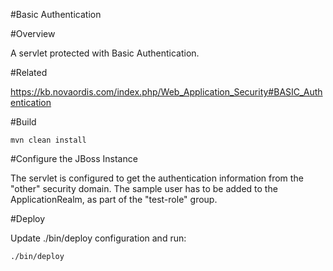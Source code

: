 #Basic Authentication

#Overview

A servlet protected with Basic Authentication.

#Related

https://kb.novaordis.com/index.php/Web_Application_Security#BASIC_Authentication

#Build

```
mvn clean install
```

#Configure the JBoss Instance

The servlet is configured to get the authentication information from the "other" security domain. 
The sample user has to be added to the ApplicationRealm, as part of the "test-role" group. 

#Deploy

Update ./bin/deploy configuration and run:

```
./bin/deploy
```


